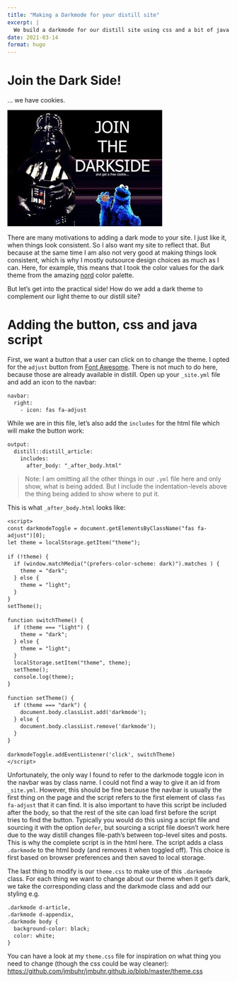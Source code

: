 ```yaml
---
title: "Making a Darkmode for your distill site"
excerpt: |
  We build a darkmode for our distill site using css and a bit of java script.
date: 2021-03-14
format: hugo
---
```


# Join the Dark Side!

… we have cookies.

![From: [knowyourmeme](https://knowyourmeme.com/photos/954929-come-to-the-dark-side)](cookies-featured.png)

There are many motivations to adding a dark mode to your site.
I just like it, when things look consistent.
So I also want my site to reflect that.
But because at the same time I am also not very good at making things look consistent, which is why I mostly outsource design choices as much as I can.
Here, for example, this means that I took the color values for the dark theme from the amazing [nord](https://www.nordtheme.com/) color palette.

But let’s get into the practical side!
How do we add a dark theme to complement our light theme to our distill site?

# Adding the button, css and java script

First, we want a button that a user can click on to change the theme.
I opted for the `adjust` button from [Font Awesome](https://fontawesome.com/).
There is not much to do here, because those are already available in distill.
Open up your `_site.yml` file and add an icon to the navbar:

    navbar:
      right:
        - icon: fas fa-adjust

While we are in this file, let’s also add the `includes` for the html file which will make the button work:

    output:
      distill::distill_article:
        includes:
          after_body: "_after_body.html"

> Note: I am omitting all the other things in our `.yml` file here and only show, what is being added.
> But I include the indentation-levels above the thing being added to show where to put it.

This is what `_after_body.html` looks like:

    <script>
    const darkmodeToggle = document.getElementsByClassName("fas fa-adjust")[0];
    let theme = localStorage.getItem("theme");

    if (!theme) {
      if (window.matchMedia("(prefers-color-scheme: dark)").matches ) {
        theme = "dark";
      } else {
        theme = "light";
      }
    }
    setTheme();

    function switchTheme() {
      if (theme === "light") {
        theme = "dark";
      } else {
        theme = "light";
      }
      localStorage.setItem("theme", theme);
      setTheme();
      console.log(theme);
    }

    function setTheme() {
      if (theme === "dark") {
        document.body.classList.add('darkmode');
      } else {
        document.body.classList.remove('darkmode');
      }
    }

    darkmodeToggle.addEventListener('click', switchTheme)
    </script>

Unfortunately, the only way I found to refer to the darkmode toggle icon in the navbar was by class name.
I could not find a way to give it an id from `_site.yml`.
However, this should be fine because the navbar is usually the first thing on the page and the script refers to the first element of class `fas fa-adjust` that it can find.
It is also important to have this script be included after the body, so that the rest of the site can load first before the script tries to find the button.
Typically you would do this using a script file and sourcing it with the option `defer`, but sourcing a script file doesn’t work here due to the way distill changes file-path’s between top-level sites and posts.
This is why the complete script is in the html here.
The script adds a class `.darkmode` to the html body (and removes it when toggled off).
This choice is first based on browser preferences and then saved to local storage.

The last thing to modify is our `theme.css` to make use of this `.darkmode` class.
For each thing we want to change about our theme when it get’s dark, we take the corresponding class and the darkmode class and add our styling e.g.

    .darkmode d-article,
    .darkmode d-appendix,
    .darkmode body {
      background-color: black;
      color: white;
    }

You can have a look at my `theme.css` file for inspiration on what thing you need to change (though the css could be way cleaner): <https://github.com/jmbuhr/jmbuhr.github.io/blob/master/theme.css>
